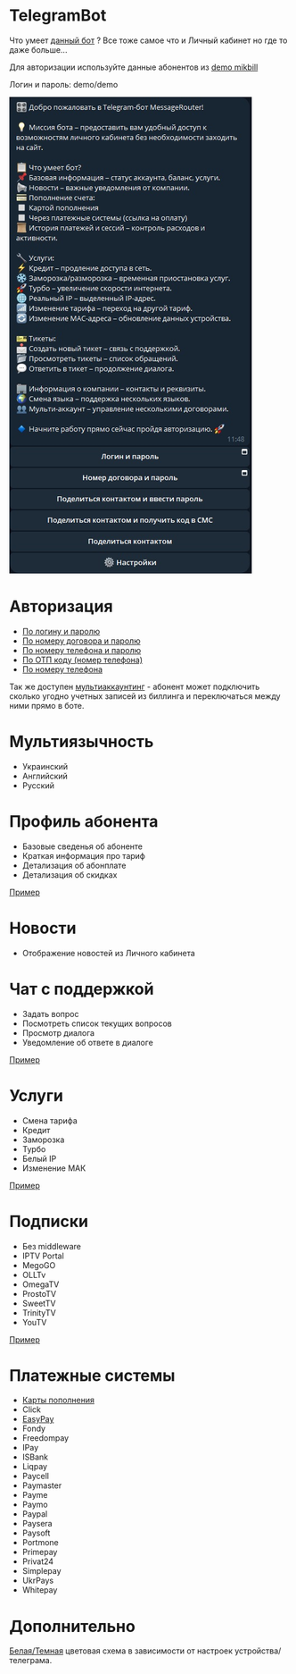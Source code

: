# TelegramBot

Что умеет [данный бот](http://t.me/Nekkoy_MB_bot) ? Все тоже самое что и Личный кабинет но где то даже больше...

Для авторизации используйте данные абонентов из [demo mikbill](https://admin.mikbill.pro)

Логин и пароль: demo/demo

![jpg image](https://github.com/Nekkoy/TelegramBot/blob/main/example/start.jpg)

Авторизация
============
 - [По логину и паролю](https://github.com/Nekkoy/TelegramBot/blob/main/example/auth.login-pass.gif?raw=true)
 - [По номеру договора и паролю](https://github.com/Nekkoy/TelegramBot/blob/main/example/auth.dogovor-pass.gif?raw=true)
 - [По номеру телефона и паролю](https://github.com/Nekkoy/TelegramBot/blob/main/example/auth.contact-pass.gif?raw=true)
 - [По ОТП коду (номер телефона)](https://github.com/Nekkoy/TelegramBot/blob/main/example/auth.contact-sms.gif?raw=true)
 - [По номеру телефона](https://github.com/Nekkoy/TelegramBot/blob/main/example/auth.contact.gif?raw=true)

Так же доступен [мультиаккаунтинг](https://github.com/Nekkoy/TelegramBot/blob/main/example/account.add.switch.gif?raw=true) - абонент может подключить сколько угодно учетных записей 
из биллинга и переключаться между ними прямо в боте.

Мультиязычность
================
 - Украинский
 - Английский
 - Русский

Профиль абонента
=================
 - Базовые сведенья об абоненте
 - Краткая информация про тариф
 - Детализация об абонплате
 - Детализация об скидках

[Пример](https://github.com/Nekkoy/TelegramBot/blob/main/example/bot_profile.jpg?raw=true)

Новости
============
 - Отображение новостей из Личного кабинета

Чат с поддержкой
=================
 - Задать вопрос
 - Посмотреть список текущих вопросов
 - Просмотр диалога
 - Уведомление об ответе в диалоге

[Пример](https://github.com/Nekkoy/TelegramBot/blob/main/example/support.gif?raw=true)

Услуги
============
 - Смена тарифа
 - Кредит
 - Заморозка
 - Турбо
 - Белый IP
 - Изменение МАК

[Пример](https://github.com/Nekkoy/TelegramBot/blob/main/example/services.gif?raw=true)

Подписки
============
 - Без middleware
 - IPTV Portal
 - MegoGO
 - OLLTv
 - OmegaTV
 - ProstoTV
 - SweetTV
 - TrinityTV
 - YouTV

[Пример](https://github.com/Nekkoy/TelegramBot/blob/main/example/iptv.gif?raw=true)

Платежные системы
==================
 - [Карты пополнения](https://github.com/Nekkoy/TelegramBot/blob/main/example/payment.cards.gif?raw=true)
 - Click
 - [EasyPay](https://github.com/Nekkoy/TelegramBot/blob/main/example/payment.external.gif?raw=true)
 - Fondy
 - Freedompay
 - IPay
 - ISBank
 - Liqpay
 - Paycell
 - Paymaster
 - Payme
 - Paymo
 - Paypal
 - Paysera
 - Paysoft
 - Portmone
 - Primepay
 - Privat24
 - Simplepay
 - UkrPays
 - Whitepay

Дополнительно
==============
[Белая/Темная](https://github.com/Nekkoy/TelegramBot/blob/main/example/bot_profile_day-night.jpg?raw=true) цветовая схема в зависимости от настроек устройства/телеграма.
